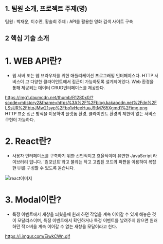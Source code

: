 ## 1. 팀원 소개, 프로젝트 주제(명)
팀원 : 박재운, 이수민, 황솔희
주제 : API를 활용한 영화 검색 사이트 구축

## 2 핵심 기술 소개
# 1. WEB API란?
- 웹 서버 또는 웹 브라우저를 위한 애플리케이션 프로그래밍 인터페이스다. HTTP 서비스이  고 다양한 클라이언트에서 접근이 가능하도록 설계되어있다. Web 환경을 통해 제공되는 데이터 CRUD인터페이스를 제공한다. 
  
https://img1.daumcdn.net/thumb/R1280x0/?scode=mtistory2&fname=https%3A%2F%2Fblog.kakaocdn.net%2Fdn%2FLSsUR%2FbtqJMw21syp%2Fbo1vHeeHuuJ9tM765Xgmd1%2Fimg.png
HTTP 표준 접근 방식을 이용하여 플랫폼 환경, 클라이언트 환경의 제한이 없는 서비스 
구현이 가능하다.

# 2. React란?
- 사용자 인터페이스를 구축하기 위한 선언적이고 효율적이며 유연한 JavaScript 라이브러리 입니다. '컴포넌트'라고 불리는 작고 고립된 코드의 파편을 이용하여 복잡한 UI를 구성할 수 있도록 돋습니다.

![react이미지](https://user-images.githubusercontent.com/64244851/164410162-45bf5682-0f3e-4212-b49d-ac4b0cede8f9.PNG)

# 3. Modal이란?
- 특정 이벤트에서 새창을 띄웠을때 원래 하던 작업을 계속 이어갈 수 있게 해놓은 것이 모달리스이며, 특정 이벤트에서 확인하거나 특정 이벤트를 날려주지 않으면 원래 하던 작ㅇ버을 계속 이어갈 수 없는 새창을 모달이라고 한다.

https://i.imgur.com/EiwkCWn.gif

